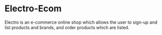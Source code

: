 # Electro-Ecom
Electro is an e-commerce online shop which allows the user to sign-up and list products and brands, and order products which are listed.
